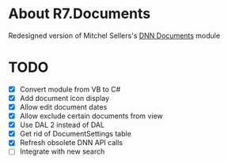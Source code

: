 # About R7.Documents

Redesigned version of Mitchel Sellers's [DNN Documents](dnndocuments.codeplex.com) module

# TODO

- [x] Convert module from VB to C#
- [x] Add document icon display
- [x] Allow edit document dates
- [x] Allow exclude certain documents from view
- [x] Use DAL 2 instead of DAL
- [x] Get rid of DocumentSettings table
- [x] Refresh obsolete DNN API calls
- [ ] Integrate with new search
